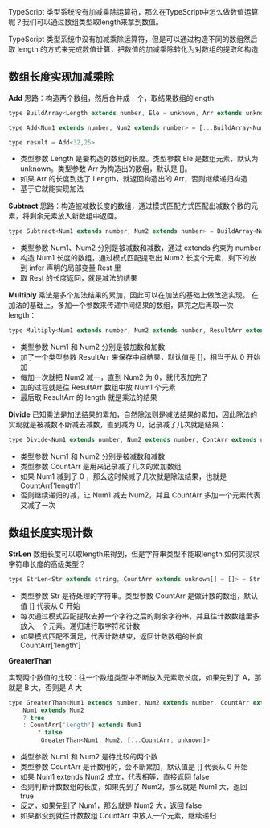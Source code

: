 TypeScript 类型系统没有加减乘除运算符，那么在TypeScript中怎么做数值运算呢？我们可以通过数组类型取length来拿到数值。

TypeScript 类型系统中没有加减乘除运算符，但是可以通过构造不同的数组然后取 length 的方式来完成数值计算，把数值的加减乘除转化为对数组的提取和构造

## 数组长度实现加减乘除
**Add**
思路：构造两个数组，然后合并成一个，取结果数组的length

```js
type BuildArray<Length extends number, Ele = unknown, Arr extends unknown[] = []> = Arr['length'] extends Length ? Arr : BuildArray<Length, Ele, [...Arr, Ele]>

type Add<Num1 extends number, Num2 extends number> = [...BuildArray<Num1>, ...BuildArray<Num2>]['length'];

type result = Add<32,25>
```
- 类型参数 Length 是要构造的数组的长度。类型参数 Ele 是数组元素，默认为 unknown。类型参数 Arr 为构造出的数组，默认是 []。
- 如果 Arr 的长度到达了 Length，就返回构造出的 Arr，否则继续递归构造
- 基于它就能实现加法

**Subtract**
思路：构造被减数长度的数组，通过模式匹配方式匹配出减数个数的元素，将剩余元素放入新数组中返回。

```js
type Subtract<Num1 extends number, Num2 extends number> = BuildArray<Num1> extends [...arr1: BuildArray<Num2>, ...arr2: infer Rest] ? Rest['length'] : never;
```
- 类型参数 Num1、Num2 分别是被减数和减数，通过 extends 约束为 number
- 构造 Num1 长度的数组，通过模式匹配提取出 Num2 长度个元素，剩下的放到 infer 声明的局部变量 Rest 里
- 取 Rest 的长度返回，就是减法的结果

**Multiply**
乘法是多个加法结果的累加，因此可以在加法的基础上做改造实现。
在加法的基础上，多加一个参数来传递中间结果的数组，算完之后再取一次 length：

```js
type Multiply<Num1 extends number, Num2 extends number, ResultArr extends unknown[] = []> = Num2 extends 0 ? ResultArr['length'] : Multiply<Num1, Subtract<Num2, 1>, [...BuildArray<Num1>, ...ResultArr]>;
```
- 类型参数 Num1 和 Num2 分别是被加数和加数
- 加了一个类型参数 ResultArr 来保存中间结果，默认值是 []，相当于从 0 开始加
- 每加一次就把 Num2 减一，直到 Num2 为 0，就代表加完了
- 加的过程就是往 ResultArr 数组中放 Num1 个元素
- 最后取 ResultArr 的 length 就是乘法的结果

**Divide**
已知乘法是加法结果的累加，自然除法则是减法结果的累加，因此除法的实现就是被减数不断减去减数，直到减为 0，记录减了几次就是结果：

```js
type Divide<Num1 extends number, Num2 extends number, ContArr extends unknown[] = []> = Num1 extends 0 ? CountArr['length'] : Divide<Subtract<Num1, Num2>, Num2, [unknown, ...CountArr]>;
```
- 类型参数 Num1 和 Num2 分别是被减数和减数
- 类型参数 CountArr 是用来记录减了几次的累加数组
- 如果 Num1 减到了 0 ，那么这时候减了几次就是除法结果，也就是 CountArr['length']
- 否则继续递归的减，让 Num1 减去 Num2，并且 CountArr 多加一个元素代表又减了一次

## 数组长度实现计数
**StrLen**
数组长度可以取length来得到，但是字符串类型不能取length,如何实现求字符串长度的高级类型？

```js
type StrLen<Str extends string, CountArr extends unknown[] = []> = Str extends `${string}${infer Rest}` ? StrLen<Rest, [...CountArr, unknown]> : CountArr['length']
```
- 类型参数 Str 是待处理的字符串。类型参数 CountArr 是做计数的数组，默认值 [] 代表从 0 开始
- 每次通过模式匹配提取去掉一个字符之后的剩余字符串，并且往计数数组里多放入一个元素。递归进行取字符和计数
- 如果模式匹配不满足，代表计数结束，返回计数数组的长度 CountArr['length']

**GreaterThan**

实现两个数值的比较：往一个数组类型中不断放入元素取长度，如果先到了 A，那就是 B 大，否则是 A 大
```js
type GreaterThan<Num1 extends number, Num2 extends number, CountArr extends unknown[] = []> =
    Num1 extends Num2 
    ? true 
    : CountArr['length'] extends Num1 
        ? false 
        :GreaterThan<Num1, Num2, [...CountArr, unknown]>
```
- 类型参数 Num1 和 Num2 是待比较的两个数
- 类型参数 CountArr 是计数用的，会不断累加，默认值是 [] 代表从 0 开始
- 如果 Num1 extends Num2 成立，代表相等，直接返回 false
- 否则判断计数数组的长度，如果先到了 Num2，那么就是 Num1 大，返回 true
- 反之，如果先到了 Num1，那么就是 Num2 大，返回 false
- 如果都没到就往计数数组 CountArr 中放入一个元素，继续递归